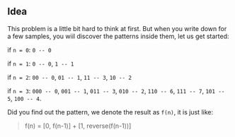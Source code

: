 ## Idea

This problem is a little bit hard to think at first. But when you write down for a few samples, you wiil discover the patterns inside them, let us get started:

if `n = 0`: `0 -- 0`

if `n = 1`: `0 -- 0`, `1 -- 1`

if `n = 2`: `00 -- 0`, `01 -- 1`, `11 -- 3`, `10 -- 2`

if `n = 3`: `000 -- 0`, `001 -- 1`, `011 -- 3`, `010 -- 2`, `110 -- 6`, `111 -- 7`, `101 -- 5`, `100 -- 4`. 

Did you find out the pattern,  we denote the result as `f(n)`, it is just like:
> f(n) = \[0, f(n-1)\] + \[1, reverse(f(n-1))\]